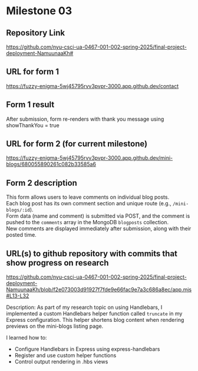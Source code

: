 Milestone 03
===

Repository Link
---
https://github.com/nyu-csci-ua-0467-001-002-spring-2025/final-project-deployment-NamuunaaKh#

URL for form 1
---
https://fuzzy-enigma-5wj45795rvv3pvpr-3000.app.github.dev/contact

Form 1 result
---
After submission, form re-renders with thank you message using showThankYou = true

URL for form 2 (for current milestone)
---
https://fuzzy-enigma-5wj45795rvv3pvpr-3000.app.github.dev/mini-blogs/680055890261c082b33585a6

Form 2 description
---
This form allows users to leave comments on individual blog posts.  
Each blog post has its own comment section and unique route (e.g., `/mini-blogs/:id`).  
Form data (name and comment) is submitted via POST, and the comment is pushed to the `comments` array in the MongoDB `blogposts` collection.  
New comments are displayed immediately after submission, along with their posted time.

URL(s) to github repository with commits that show progress on research
--- 
https://github.com/nyu-csci-ua-0467-001-002-spring-2025/final-project-deployment-NamuunaaKh/blob/f2e073003d91927f7fde9e66fac9e7a3c686a8ec/app.mjs#L13-L32

Description:
As part of my research topic on using Handlebars, I implemented a custom Handlebars helper function called `truncate` in my Express configuration. This helper shortens blog content when rendering previews on the mini-blogs listing page.

I learned how to:
- Configure Handlebars in Express using express-handlebars
- Register and use custom helper functions
- Control output rendering in .hbs views